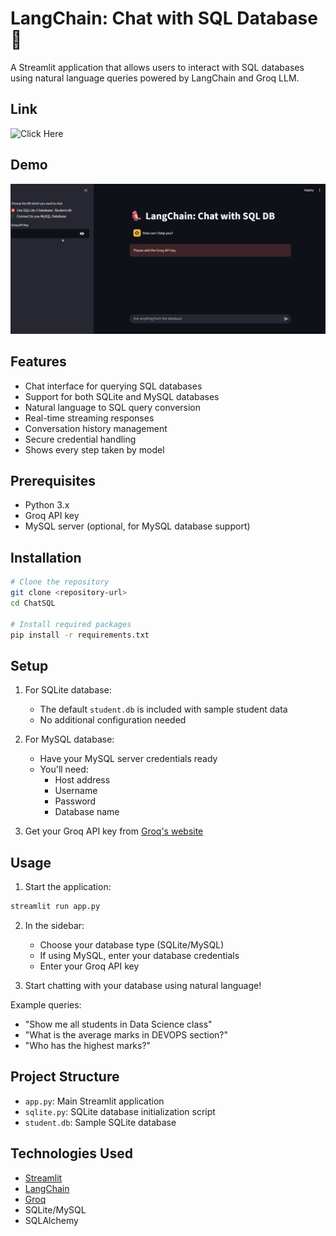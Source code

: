 # LangChain: Chat with SQL Database 🦜

A Streamlit application that allows users to interact with SQL databases using natural language queries powered by LangChain and Groq LLM.

## Link
![Click Here](https://sql-agent-ai.streamlit.app)
## Demo
![demo](demo/ChatSQL_demo.gif)
## Features

- Chat interface for querying SQL databases
- Support for both SQLite and MySQL databases
- Natural language to SQL query conversion
- Real-time streaming responses
- Conversation history management
- Secure credential handling
- Shows every step taken by model

## Prerequisites

- Python 3.x
- Groq API key
- MySQL server (optional, for MySQL database support)

## Installation

```bash
# Clone the repository
git clone <repository-url>
cd ChatSQL

# Install required packages
pip install -r requirements.txt
```

## Setup

1. For SQLite database:
   - The default `student.db` is included with sample student data
   - No additional configuration needed

2. For MySQL database:
   - Have your MySQL server credentials ready
   - You'll need:
     - Host address
     - Username
     - Password
     - Database name

3. Get your Groq API key from [Groq's website](https://groq.com)

## Usage

1. Start the application:
```bash
streamlit run app.py
```

2. In the sidebar:
   - Choose your database type (SQLite/MySQL)
   - If using MySQL, enter your database credentials
   - Enter your Groq API key

3. Start chatting with your database using natural language!

Example queries:
- "Show me all students in Data Science class"
- "What is the average marks in DEVOPS section?"
- "Who has the highest marks?"

## Project Structure

- `app.py`: Main Streamlit application
- `sqlite.py`: SQLite database initialization script
- `student.db`: Sample SQLite database

## Technologies Used

- [Streamlit](https://streamlit.io/)
- [LangChain](https://langchain.readthedocs.io/)
- [Groq](https://groq.com/)
- SQLite/MySQL
- SQLAlchemy
